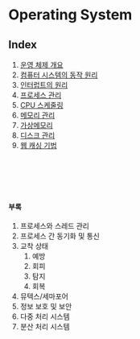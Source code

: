 # Operating System

## Index

1. [운영 체제 개요](folder/운영체제개요.md)
2. [컴퓨터 시스템의 동작 원리](folder/컴퓨터시스템의동작원리.md)
3. [인터럽트의 원리](folder/인터럽트의원리.md)
4. [프로세스 관리](folder/프로세스관리.md)
5. [CPU 스케줄링](folder/CPU스케줄링.md)
6. [메모리 관리](folder/메모리관리.md)
7. [가상메모리](folder/가상메모리.md)
8. [디스크 관리](folder/디스크관리.md)
9. [웹 캐싱 기법](folder/웹캐싱기법.md)



<br/><br/><br/><br/>

#### 부록
1. 프로세스와 스레드 관리
2. 프로세스 간 동기화 및 통신
3. 교착 상태
   1. 예방
   2. 회피
   3. 탐지
   4. 회복
4. 뮤텍스/세마포어
5. 정보 보호 및 보안
6. 다중 처리 시스템
7. 분산 처리 시스템